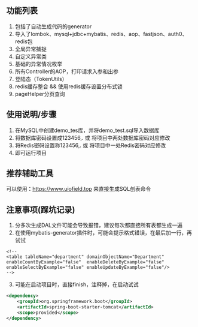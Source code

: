 ## 功能列表
1. 包括了自动生成代码的generator
2. 导入了lombok、mysql+jdbc+mybatis、redis、aop、fastjson、auth0、redis包
3. 全局异常捕捉
4. 自定义异常类
5. 基础的异常情况枚举
6. 所有Controller的AOP，打印请求入参和出参 
7. 登陆态（TokenUtils）
8. redis缓存整合 && 使用redis缓存设置分布式锁
9. pageHelper分页查询
## 使用说明/步骤
1. 在MySQL中创建demo_tes库，并将demo_test.sql导入数据库
2. 将数据库密码设置成123456,. 或 将项目中两处数据库密码对应修改
3. 将Redis密码设置称123456,. 或 将项目中一处Redis密码对应修改
4. 即可运行项目
## 推荐辅助工具
可以使用：https://www.uiofield.top  来直接生成SQL创表命令
## 注意事项(踩坑记录)
1. 分多次生成DAL文件可能会导致报错，建议每次都直接所有表都生成一遍
2. 在使用mybatis-generator插件时，可能会提示格式错误，在最后加一行，再试试
```
<!--
<table tableName="department" domainObjectName="Department" enableCountByExample="false"  enableDeleteByExample="false" enableSelectByExample="false" enableUpdateByExample="false"/>
-->
```
3. 可能在启动项目时，直接finish，注释掉，在启动试试
```xml
<dependency>
	<groupId>org.springframework.boot</groupId>
	<artifactId>spring-boot-starter-tomcat</artifactId>
	<scope>provided</scope>
</dependency>
```

